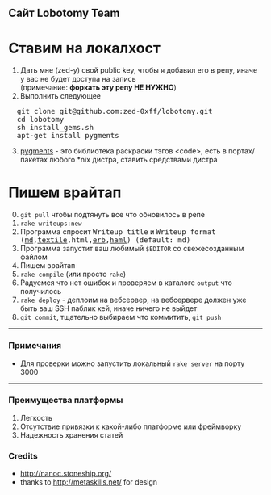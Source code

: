 Сайт Lobotomy Team
-------------

Ставим на локалхост
======================
1. Дать мне (zed-у) свой public key, чтобы я добавил его в репу, иначе у вас не будет доступа на запись <br/> (примечание: **форкать эту репу НЕ НУЖНО**)
2. Выполнить следующее
<pre>
  git clone git@github.com:zed-0xff/lobotomy.git
  cd lobotomy
  sh install_gems.sh
  apt-get install pygments
</pre>
3. [pygments](http://pygments.org/) - это библиотека раскраски тэгов &lt;code&gt;, есть в портах/пакетах любого *nix дистра, ставить средствами дистра


Пишем врайтап
=============
0. `git pull` чтобы подтянуть все что обновилось в репе
1. `rake writeups:new`
2. Программа спросит <tt>Writeup title</tt> и <tt>Writeup format ([md](http://daringfireball.net/projects/markdown/syntax),[textile](http://www.textism.com/tools/textile/),html,[erb](http://en.wikipedia.org/wiki/ERuby),[haml](http://haml.info/)) (default: md)</tt>
3. Программа запустит ваш любимый `$EDITOR` со свежесозданным файлом
4. Пишем врайтап
5. `rake compile` (или просто `rake`)
6. Радуемся что нет ошибок и проверяем в каталоге `output` что получилось
7. `rake deploy` - деплоим на вебсервер, на вебсервере должен уже быть ваш SSH паблик кей, иначе ничего не выйдет
8. `git commit`, тщательно выбираем что коммитить, `git push`

---

### Примечания

* Для проверки можно запустить локальный `rake server` на порту 3000

---

### Преимущества платформы

1. Легкость
2. Отсутствие привязки к какой-либо платформе или фреймворку
3. Надежность хранения статей

### Credits

* http://nanoc.stoneship.org/
* thanks to http://metaskills.net/ for design
